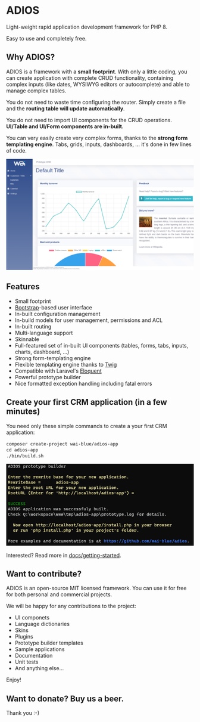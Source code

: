 # ADIOS

Light-weight rapid application development framework for PHP 8.

Easy to use and completely free.

## Why ADIOS?

ADIOS is a framework with a **small footprint**. With only a little coding, you can create application with complete CRUD functionality, containing complex inputs (like dates, WYSIWYG editors or autocomplete) and able to manage complex tables.

You do not need to waste time configuring the router. Simply create a file and the **routing table will update automatically**.

You do not need to import UI components for the CRUD operations. **UI/Table and UI/Form components are in-built.**

You can very easily create very complex forms, thanks to the **strong form templating engine**. Tabs, grids, inputs, dashboards, ... it's done in few lines of code.

<img src="docs/Assets/images/dashboard.png" />

## Features

  * Small footprint
  * [Bootstrap](https://getbootstrap.com)-based user interface
  * In-built configuration management
  * In-build models for user management, permissions and ACL
  * In-built routing
  * Multi-language support
  * Skinnable
  * Full-featured set of in-built UI components (tables, forms, tabs, inputs, charts, dashboard, ...)
  * Strong form-templating engine
  * Flexible templating engine thanks to [Twig](https://twig.symfony.com)
  * Compatible with Laravel's [Eloquent](https://laravel.com/docs/eloquent)
  * Powerful prototype builder
  * Nice formatted exception handling including fatal errors

## Create your first CRM application (in a few minutes)

You need only these simple commands to create a your first CRM application:

```
composer create-project wai-blue/adios-app
cd adios-app
./bin/build.sh
```

<img src="docs/Assets/images/prototype-builder.png" />

Interested? Read more in [docs/getting-started](docs/getting-started.md).

## Want to contribute?

ADIOS is an open-source MIT licensed framework. You can use it for free for both personal and commercial projects.

We will be happy for any contributions to the project:

  * UI componets
  * Language dictionaries
  * Skins
  * Plugins
  * Prototype builder templates
  * Sample applications
  * Documentation
  * Unit tests
  * And anything else...

Enjoy!

## Want to donate? Buy us a beer.

Thank you :-)
